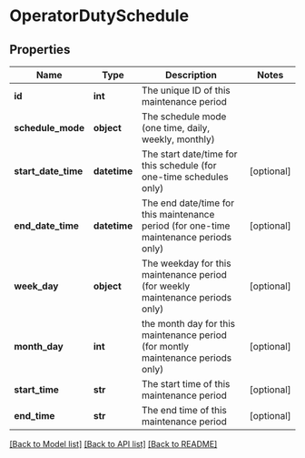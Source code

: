 # OperatorDutySchedule

## Properties
Name | Type | Description | Notes
------------ | ------------- | ------------- | -------------
**id** | **int** | The unique ID of this maintenance period | 
**schedule_mode** | **object** | The schedule mode (one time, daily, weekly, monthly) | 
**start_date_time** | **datetime** | The start date/time for this schedule (for one-time schedules only) | [optional] 
**end_date_time** | **datetime** | The end date/time for this maintenance period (for one-time maintenance periods only) | [optional] 
**week_day** | **object** | The weekday for this maintenance period (for weekly maintenance periods only) | [optional] 
**month_day** | **int** | the month day for this maintenance period (for montly maintenance periods only) | [optional] 
**start_time** | **str** | The start time of this maintenance period | [optional] 
**end_time** | **str** | The end time of this maintenance period | [optional] 

[[Back to Model list]](../README.md#documentation-for-models) [[Back to API list]](../README.md#documentation-for-api-endpoints) [[Back to README]](../README.md)


